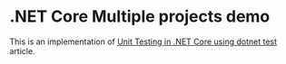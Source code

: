# .NET Core Multiple projects demo
This is an implementation of [Unit Testing in .NET Core using dotnet test](https://docs.microsoft.com/en-us/dotnet/articles/core/testing/unit-testing-with-dotnet-test) article.